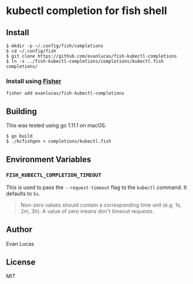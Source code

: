 # kubectl completion for fish shell

## Install

```fish
$ mkdir -p ~/.config/fish/completions
$ cd ~/.config/fish
$ git clone https://github.com/evanlucas/fish-kubectl-completions
$ ln -s ../fish-kubectl-completions/completions/kubectl.fish completions/
```

### Install using [Fisher](https://github.com/jorgebucaran/fisher)

`fisher add evanlucas/fish-kubectl-completions`

## Building

This was tested using go 1.11.1 on macOS.

```console
$ go build
$ ./kcfishgen > completions/kubectl.fish
```

## Environment Variables

### `FISH_KUBECTL_COMPLETION_TIMEOUT`

This is used to pass the `--request-timeout` flag to the `kubectl` command.
It defaults to `5s`.

> Non-zero values should contain a corresponding time unit (e.g. 1s, 2m, 3h).
> A value of zero means don't timeout requests.

## Author

Evan Lucas

## License

MIT
